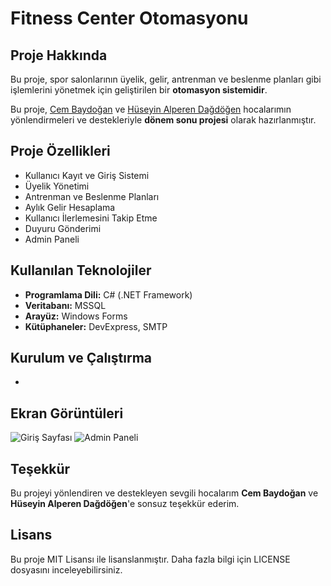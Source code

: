 # Fitness Center Otomasyonu

## Proje Hakkında
Bu proje, spor salonlarının üyelik, gelir, antrenman ve beslenme planları gibi işlemlerini yönetmek için geliştirilen bir **otomasyon sistemidir**. 

Bu proje, [Cem Baydoğan]([https://www.linkedin.com/in/cem-baydo%C4%9Fan-7b5b5084/]) ve [Hüseyin Alperen Dağdöğen]([https://www.linkedin.com/in/h%C3%BCseyin-alperen-da%C4%9Fd%C3%B6gen-2a7b13176/]) hocalarımın yönlendirmeleri ve destekleriyle **dönem sonu projesi** olarak hazırlanmıştır.

## Proje Özellikleri
- Kullanıcı Kayıt ve Giriş Sistemi
- Üyelik Yönetimi
- Antrenman ve Beslenme Planları
- Aylık Gelir Hesaplama
- Kullanıcı İlerlemesini Takip Etme
- Duyuru Gönderimi
- Admin Paneli

## Kullanılan Teknolojiler
- **Programlama Dili:** C# (.NET Framework)
- **Veritabanı:** MSSQL
- **Arayüz:** Windows Forms
- **Kütüphaneler:** DevExpress, SMTP

## Kurulum ve Çalıştırma
- 

## Ekran Görüntüleri
![Giriş Sayfası](./screenshots/giris-sayfasi.png)
![Admin Paneli](./screenshots/admin-paneli.png)

## Teşekkür
Bu projeyi yönlendiren ve destekleyen sevgili hocalarım **Cem Baydoğan** ve **Hüseyin Alperen Dağdöğen**'e sonsuz teşekkür ederim. 

## Lisans
Bu proje MIT Lisansı ile lisanslanmıştır. Daha fazla bilgi için LICENSE dosyasını inceleyebilirsiniz.
